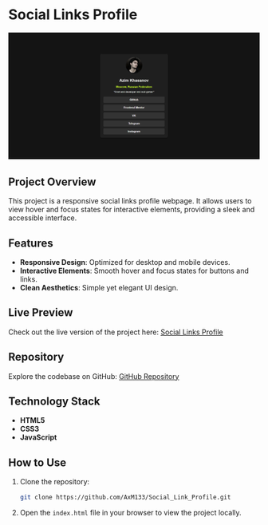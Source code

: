# Social Links Profile

![Design preview](./preview.jpg)

## Project Overview

This project is a responsive social links profile webpage. It allows users to view hover and focus states for interactive elements, providing a sleek and accessible interface.

## Features

- **Responsive Design**: Optimized for desktop and mobile devices.
- **Interactive Elements**: Smooth hover and focus states for buttons and links.
- **Clean Aesthetics**: Simple yet elegant UI design.

## Live Preview

Check out the live version of the project here: [Social Links Profile](https://social-link-profile-taupe.vercel.app/)

## Repository

Explore the codebase on GitHub: [GitHub Repository](https://github.com/AxM133/Social_Link_Profile)

## Technology Stack

- **HTML5**
- **CSS3**
- **JavaScript**

## How to Use

1. Clone the repository:
   ```bash
   git clone https://github.com/AxM133/Social_Link_Profile.git
   ```
2. Open the `index.html` file in your browser to view the project locally.
